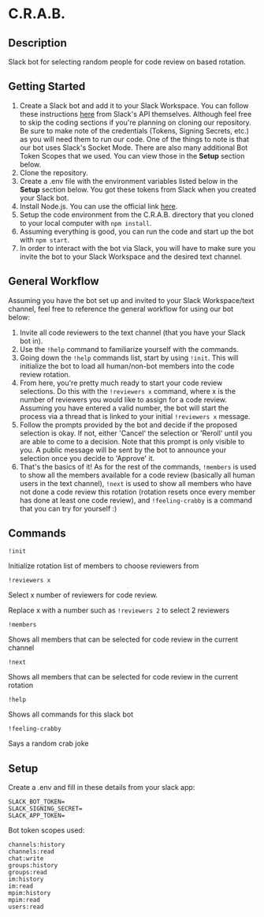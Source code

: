 # C.R.A.B.
## Description
Slack bot for selecting random people for code review on based rotation.

## Getting Started
1. Create a Slack bot and add it to your Slack Workspace. You can follow these instructions <a href='https://slack.dev/bolt-js/tutorial/getting-started'>here</a> from Slack's API themselves. Although feel free to skip the coding sections if you're planning on cloning our repository. Be sure to make note of the credentials (Tokens, Signing Secrets, etc.) as you will need them to run our code. One of the things to note is that our bot uses Slack's Socket Mode. There are also many additional Bot Token Scopes that we used. You can view those in the **Setup** section below.
2. Clone the repository.
3. Create a .env file with the environment variables listed below in the **Setup** section below. You got these tokens from Slack when you created your Slack bot.
4. Install Node.js. You can use the official link <a href='https://nodejs.org/en/'>here</a>.
5. Setup the code environment from the C.R.A.B. directory that you cloned to your local computer with `npm install`.
6. Assuming everything is good, you can run the code and start up the bot with `npm start`.
7. In order to interact with the bot via Slack, you will have to make sure you invite the bot to your Slack Workspace and the desired text channel.

## General Workflow
Assuming you have the bot set up and invited to your Slack Workspace/text channel, feel free to reference the general workflow for using our bot below:
1. Invite all code reviewers to the text channel (that you have your Slack bot in).
2. Use the `!help` command to familiarize yourself with the commands.
3. Going down the `!help` commands list, start by using `!init`. This will initialize the bot to load all human/non-bot members into the code review rotation.
4. From here, you're pretty much ready to start your code review selections. Do this with the `!reviewers x` command, where x is the number of reviewers you would like to assign for a code review. Assuming you have entered a valid number, the bot will start the process via a thread that is linked to your initial `!reviewers x` message.
5. Follow the prompts provided by the bot and decide if the proposed selection is okay. If not, either 'Cancel' the selection or 'Reroll' until you are able to come to a decision. Note that this prompt is only visible to you. A public message will be sent by the bot to announce your selection once you decide to 'Approve' it.
6. That's the basics of it! As for the rest of the commands, `!members` is used to show all the members available for a code review (basically all human users in the text channel), `!next` is used to show all members who have not done a code review this rotation (rotation resets once every member has done at least one  code review), and `!feeling-crabby` is a command that you can try for yourself :)

## Commands

`!init`

Initialize rotation list of members to choose reviewers from

`!reviewers x`

Select x number of reviewers for code review.

Replace x with a number such as `!reviewers 2` to select 2 reviewers

`!members`

Shows all members that can be selected for code review in the current channel

`!next`

Shows all members that can be selected for code review in the current rotation

`!help`

Shows all commands for this slack bot

`!feeling-crabby`

Says a random crab joke


## Setup

Create a .env and fill in these details from your slack app:

```
SLACK_BOT_TOKEN=
SLACK_SIGNING_SECRET=
SLACK_APP_TOKEN=
```

Bot token scopes used:
```
channels:history
channels:read
chat:write
groups:history
groups:read
im:history
im:read
mpim:history
mpim:read
users:read
```

